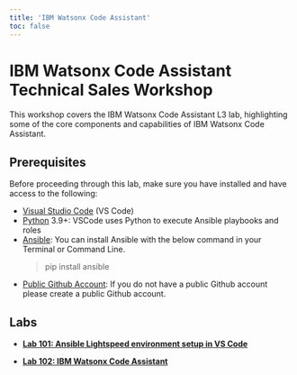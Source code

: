 ```yaml
---
title: 'IBM Watsonx Code Assistant'
toc: false
---
```


# IBM Watsonx Code Assistant Technical Sales Workshop

This workshop covers the IBM Watsonx Code Assistant L3 lab, highlighting some of the core components and capabilities of IBM Watsonx Code Assistant. 

## Prerequisites

Before proceeding through this lab, make sure you have installed and have access to the following:

- [Visual Studio Code](https://code.visualstudio.com/download) (VS Code)
- [Python](https://www.python.org/downloads/) 3.9+: VSCode uses Python to execute Ansible playbooks and roles
- [Ansible](https://docs.ansible.com/ansible/latest/installation_guide/intro_installation.html#installing-and-upgrading-ansible-with-pip): You can install Ansible with the below command in your Terminal or Command Line.
    > pip install ansible
- [Public Github Account](https://github.com/signup): If you do not have a public Github account please create a public Github account.

## Labs


- **[Lab 101: Ansible Lightspeed environment setup in VS Code](code-assistant/101.md)**

- **[Lab 102: IBM Watsonx Code Assistant](code-assistant/102.md)**

